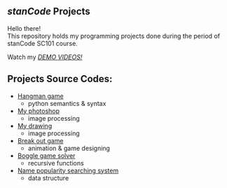 ## *stanCode* Projects
Hello there!\
This repository holds my programming projects done during the period of stanCode SC101 course.

Watch my *[DEMO VIDEOS!](https://drive.google.com/drive/folders/1Gi3bn9qPW_gR0ISyGzVPLd5Bztdvd7rF?fbclid=IwAR36BW3v_bHn-Idsh-0_ROSWLwrXOzoervZId25OOzH2LX4b6FCGDfULdDg)*

## Projects Source Codes:
- [Hangman game](https://github.com/stanCode-Turing-demo/projects/blob/master/stanCode_Projects/hangman_game/hangman.py)
   * python semantics & syntax
- [My photoshop](https://github.com/stanCode-Turing-demo/projects/blob/master/stanCode_Projects/my_photoshop/best_photoshop_award.py)
   * image processing
- [My drawing](https://github.com/stanCode-Turing-demo/projects/blob/master/stanCode_Projects/my_drawing/my_drawing.py)
   * image processing
- [Break out game](https://github.com/stanCode-Turing-demo/projects/blob/master/stanCode_Projects/break_out_game/breakout.py)
   * animation & game designing
- [Boggle game solver](https://github.com/stanCode-Turing-demo/projects/blob/master/stanCode_Projects/boggle_game-solver/boggle.py)
   * recursive functions
- [Name popularity searching system](http://github.com/stanCode-Turing-demo/projects/blob/master/stanCode_Projects/name_searching_system/babygraphics.py)
   * data structure
